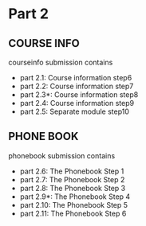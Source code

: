 # Part 2
## COURSE INFO

courseinfo submission contains 
-   part 2.1: Course information step6
-   part 2.2: Course information step7
-   part 2.3*: Course information step8
-   part 2.4: Course information step9
-   part 2.5: Separate module step10

## PHONE BOOK
phonebook submission contains
-   part 2.6: The Phonebook Step 1
-   part 2.7: The Phonebook Step 2
-   part 2.8: The Phonebook Step 3
-   part 2.9*: The Phonebook Step 4
-   part 2.10: The Phonebook Step 5
-   part 2.11: The Phonebook Step 6

